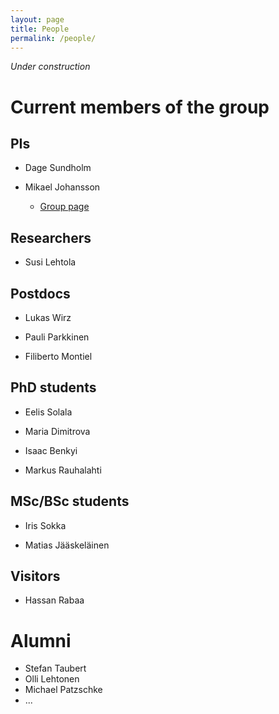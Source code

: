 ```yaml
---
layout: page
title: People
permalink: /people/
---
```


*Under construction*

# Current members of the group

## PIs

* Dage Sundholm

* Mikael Johansson
  * [Group page](https://blogs.helsinki.fi/johansson-group/research/)

## Researchers

* Susi Lehtola

## Postdocs

* Lukas Wirz

* Pauli Parkkinen

* Filiberto Montiel

## PhD students

* Eelis Solala

* Maria Dimitrova

* Isaac Benkyi

* Markus Rauhalahti

## MSc/BSc students

* Iris Sokka

* Matias Jääskeläinen


## Visitors

* Hassan Rabaa

# Alumni

* Stefan Taubert
* Olli Lehtonen
* Michael Patzschke
* ...
